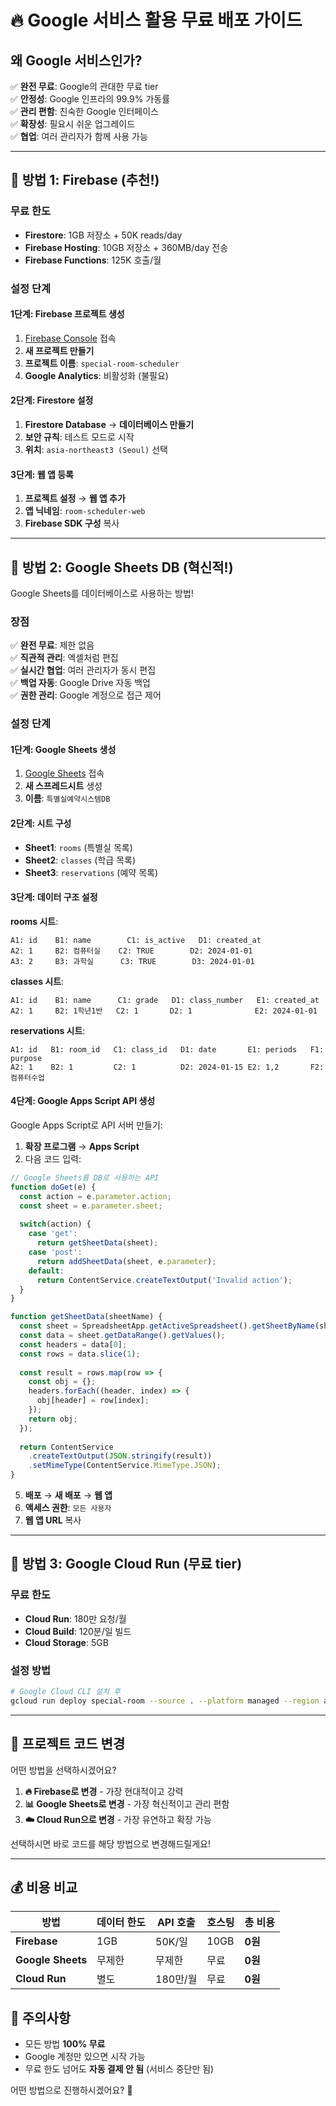# 🔥 Google 서비스 활용 무료 배포 가이드

## 왜 Google 서비스인가?

✅ **완전 무료**: Google의 관대한 무료 tier  
✅ **안정성**: Google 인프라의 99.9% 가동률  
✅ **관리 편함**: 친숙한 Google 인터페이스  
✅ **확장성**: 필요시 쉬운 업그레이드  
✅ **협업**: 여러 관리자가 함께 사용 가능  

---

## 🥇 방법 1: Firebase (추천!)

### 무료 한도
- **Firestore**: 1GB 저장소 + 50K reads/day
- **Firebase Hosting**: 10GB 저장소 + 360MB/day 전송
- **Firebase Functions**: 125K 호출/월

### 설정 단계

#### 1단계: Firebase 프로젝트 생성
1. [Firebase Console](https://console.firebase.google.com) 접속
2. **새 프로젝트 만들기**
3. **프로젝트 이름**: `special-room-scheduler`
4. **Google Analytics**: 비활성화 (불필요)

#### 2단계: Firestore 설정
1. **Firestore Database** → **데이터베이스 만들기**
2. **보안 규칙**: 테스트 모드로 시작
3. **위치**: `asia-northeast3 (Seoul)` 선택

#### 3단계: 웹 앱 등록
1. **프로젝트 설정** → **웹 앱 추가**
2. **앱 닉네임**: `room-scheduler-web`
3. **Firebase SDK 구성** 복사

---

## 🥈 방법 2: Google Sheets DB (혁신적!)

Google Sheets를 데이터베이스로 사용하는 방법!

### 장점
✅ **완전 무료**: 제한 없음  
✅ **직관적 관리**: 엑셀처럼 편집  
✅ **실시간 협업**: 여러 관리자가 동시 편집  
✅ **백업 자동**: Google Drive 자동 백업  
✅ **권한 관리**: Google 계정으로 접근 제어  

### 설정 단계

#### 1단계: Google Sheets 생성
1. [Google Sheets](https://sheets.google.com) 접속
2. **새 스프레드시트** 생성
3. **이름**: `특별실예약시스템DB`

#### 2단계: 시트 구성
- **Sheet1**: `rooms` (특별실 목록)
- **Sheet2**: `classes` (학급 목록)  
- **Sheet3**: `reservations` (예약 목록)

#### 3단계: 데이터 구조 설정

**rooms 시트**:
```
A1: id    B1: name        C1: is_active   D1: created_at
A2: 1     B2: 컴퓨터실    C2: TRUE        D2: 2024-01-01
A3: 2     B3: 과학실      C3: TRUE        D3: 2024-01-01
```

**classes 시트**:
```
A1: id    B1: name      C1: grade   D1: class_number   E1: created_at
A2: 1     B2: 1학년1반   C2: 1       D2: 1              E2: 2024-01-01
```

**reservations 시트**:
```
A1: id   B1: room_id   C1: class_id   D1: date       E1: periods   F1: purpose
A2: 1    B2: 1         C2: 1          D2: 2024-01-15 E2: 1,2       F2: 컴퓨터수업
```

#### 4단계: Google Apps Script API 생성

Google Apps Script로 API 서버 만들기:

1. **확장 프로그램** → **Apps Script**
2. 다음 코드 입력:

```javascript
// Google Sheets를 DB로 사용하는 API
function doGet(e) {
  const action = e.parameter.action;
  const sheet = e.parameter.sheet;
  
  switch(action) {
    case 'get':
      return getSheetData(sheet);
    case 'post':
      return addSheetData(sheet, e.parameter);
    default:
      return ContentService.createTextOutput('Invalid action');
  }
}

function getSheetData(sheetName) {
  const sheet = SpreadsheetApp.getActiveSpreadsheet().getSheetByName(sheetName);
  const data = sheet.getDataRange().getValues();
  const headers = data[0];
  const rows = data.slice(1);
  
  const result = rows.map(row => {
    const obj = {};
    headers.forEach((header, index) => {
      obj[header] = row[index];
    });
    return obj;
  });
  
  return ContentService
    .createTextOutput(JSON.stringify(result))
    .setMimeType(ContentService.MimeType.JSON);
}
```

5. **배포** → **새 배포** → **웹 앱**
6. **액세스 권한**: `모든 사용자`
7. **웹 앱 URL** 복사

---

## 🥉 방법 3: Google Cloud Run (무료 tier)

### 무료 한도
- **Cloud Run**: 180만 요청/월
- **Cloud Build**: 120분/일 빌드
- **Cloud Storage**: 5GB

### 설정 방법
```bash
# Google Cloud CLI 설치 후
gcloud run deploy special-room --source . --platform managed --region asia-northeast3
```

---

## 🎯 프로젝트 코드 변경

어떤 방법을 선택하시겠어요?

1. **🔥 Firebase로 변경** - 가장 현대적이고 강력
2. **📊 Google Sheets로 변경** - 가장 혁신적이고 관리 편함  
3. **☁️ Cloud Run으로 변경** - 가장 유연하고 확장 가능

선택하시면 바로 코드를 해당 방법으로 변경해드릴게요!

---

## 💰 비용 비교

| 방법 | 데이터 한도 | API 호출 | 호스팅 | 총 비용 |
|------|-------------|----------|--------|---------|
| **Firebase** | 1GB | 50K/일 | 10GB | **0원** |
| **Google Sheets** | 무제한 | 무제한 | 무료 | **0원** |
| **Cloud Run** | 별도 | 180만/월 | 무료 | **0원** |

## 🚨 주의사항
- 모든 방법 **100% 무료**
- Google 계정만 있으면 시작 가능
- 무료 한도 넘어도 **자동 결제 안 됨** (서비스 중단만 됨)

어떤 방법으로 진행하시겠어요? 🤔 